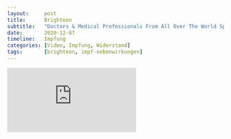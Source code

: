 ```yaml
---
layout:     post
title:      Brighteon
subtitle:   "Doctors & Medical Professionals From All Over The World Speak Out"
date:       2020-12-07
timeline:   Impfung
categories: [Video, Impfung, Widerstand]
tags:       [brighteon, impf-nebenwirkungen]
---
```


<div class="video-container">
  <iframe src="https://www.brighteon.com/embed/35721a21-0352-4334-82e7-42cb2933d8a1"
    frameborder="0"
    allowfullscreen>
  </iframe>
</div>
